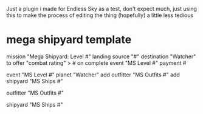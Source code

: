 Just a plugin i made for Endless Sky as a test, don't expect much, just using this to make the process of editing the thing (hopefully) a little less tedious


# mega shipyard template
mission "Mega Shipyard: Level #"
	landing
	source "#"
	destination "Watcher"
	to offer
		"combat rating" > #
	on complete
		event "MS Level #"
		payment #

event "MS Level #"
	planet "Watcher"
		add outfitter "MS Outfits #"
		add shipyard "MS Ships #"

outfitter "MS Outfits #"
	

shipyard "MS Ships #"
